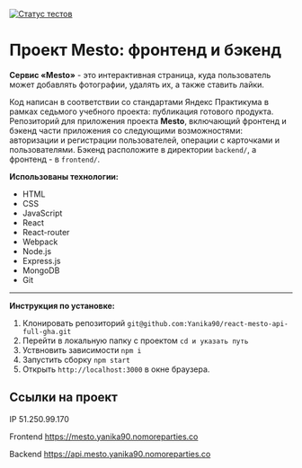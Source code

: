 [![Статус тестов](../../actions/workflows/tests.yml/badge.svg)](../../actions/workflows/tests.yml)

# Проект Mesto: фронтенд и бэкенд

**Сервис «Mesto»** - это интерактивная страница, куда пользователь может добавлять фотографии, удалять их, а также ставить лайки.

Код написан в соответствии со стандартами Яндекс Практикума в рамках седьмого учебного проекта: публикация готового продукта.
Репозиторий для приложения проекта **Mesto**, включающий фронтенд и бэкенд части приложения со следующими возможностями: авторизации и регистрации пользователей, операции с карточками и пользователями. Бэкенд расположите в директории `backend/`, а фронтенд - в `frontend/`.

**Использованы технологии:**

- HTML
- CSS
- JavaScript
- React
- React-router
- Webpack
- Node.js
- Express.js
- MongoDB
- Git
  
---

**Инструкция по установке:**
1. Клонировать репозиторий `git@github.com:Yanika90/react-mesto-api-full-gha.git`
2. Перейти в локальную папку с проектом `cd и указать путь`
3. Уствновить зависимости `npm i`
4. Запустить сборку `npm start`
5. Открыть `http://localhost:3000` в окне браузера.


## Ссылки на проект

IP 51.250.99.170

Frontend https://mesto.yanika90.nomoreparties.co

Backend https://api.mesto.yanika90.nomoreparties.co
